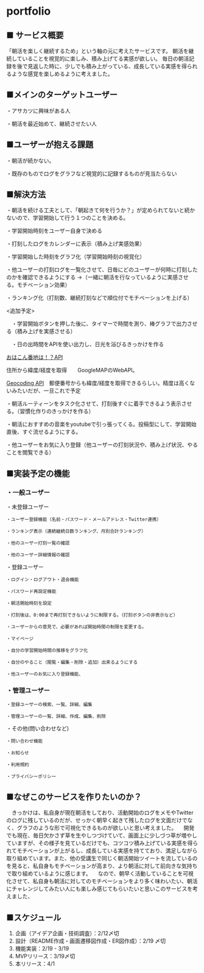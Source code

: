 # portfolio
## ■ サービス概要
「朝活を楽しく継続するため」という軸の元に考えたサービスです。
朝活を継続していることを視覚的に楽しみ、積み上げてる実感が欲しい。
毎日の朝活記録を後で見返した時に、少しでも積み上がっている、成長している実感を得られるような感覚を楽しめるように考えました。

## ■メインのターゲットユーザー
・アサカツに興味がある人

・朝活を最近始めて、継続させたい人

## ■ユーザーが抱える課題
・朝活が続かない。

・既存のものでログをグラフなど視覚的に記録するものが見当たらない

## ■解決方法
・朝活を続ける工夫として、「朝起きて何を行うか？」が定められてないと続かないので、学習開始して行う１つのことを決める。

・学習開始時刻をユーザー自身で決める

・打刻したログをカレンダーに表示（積み上げ実感効果）

・学習開始した時刻をグラフ化（学習開始時刻の視覚化）

・他ユーザーの打刻ログを一覧化させて、日毎にどのユーザーが何時に打刻したのかを確認できるようにする →（一緒に朝活を行なっているように実感させる。モチベーション効果）

・ランキング化（打刻数、継続打刻などで順位付でモチベーションを上げる）

<追加予定>

　・学習開始ボタンを押した後に、タイマーで時間を測り、棒グラフで出力させる（積み上げを実感させる）
 
　・日の出時間をAPIを使い出力し、日光を浴びるきっかけを作る
 
   [おはこん番地は！？API](http://labs.bitmeister.jp/ohakon/index.cgi)

   住所から緯度/経度を取得　　GoogleMAPのWebAPI。
   
   [Geocoding API](https://developers.google.com/maps/documentation/geocoding/start?hl=ja)　郵便番号からも緯度/経度を取得できるらしい。精度は高くないみたいだが、一旦これで予定
   
・朝活ルーティーンをタスク化させて、打刻後すぐに着手できるよう表示させる。（習慣化作りのきっかけを作る）

・朝活におすすめの音楽をyoutubeで引っ張ってくる。投稿型にして、学習開始直後、すぐ流せるようにする。

・他ユーザーをお気に入り登録（他ユーザーの打刻状況や、積み上げ状況、やることを閲覧できる）

## ■実装予定の機能
### ・一般ユーザー
 
 ・未登録ユーザー

    ・ユーザー登録機能（名前・パスワード・メールアドレス・Twitter連携）

    ・ランキング表示（連続継続日数ランキング、月別合計ランキング）

    ・他のユーザー打刻一覧の確認

    ・他のユーザー詳細情報の確認

 ・登録ユーザー

    ・ログイン・ログアウト・退会機能

    ・パスワード再設定機能

    ・朝活開始時刻を設定

    ・打刻後は、0:00まで再打刻できないように制限する。（打刻ボタンの非表示など）

    ・ユーザーからの意見で、必要があれば開始時間の制限を変更する。

    ・マイページ

    ・自分の学習開始時間の推移をグラフ化

    ・自分のやること（閲覧・編集・削除・追加）出来るようにする

    ・他ユーザーのお気に入り登録機能、

 ### ・管理ユーザー

    ・登録ユーザーの検索、一覧、詳細、編集

    ・管理ユーザーの一覧、詳細、作成、編集、削除

 ・その他(問い合わせなど)
 
    ・問い合わせ機能

    ・お知らせ

    ・利用規約

    ・プライバシーポリシー

## ■なぜこのサービスを作りたいのか？
　きっかけは、私自身が現在朝活をしており、活動開始のログをメモやTwitterのログに残しているのだが、せっかく朝早く起きて残したログを文面だけでなく、グラフのような形で可視化できるものが欲しいと思い考えました。
　開発でも現在、毎日欠かさず草を生やしつづけていて、画面上に少しづつ草が増やしていますが、その様子を見ているだけでも、コツコツ積み上げている実感を得られてモチベーションが上がるし、成長している実感を持てており、満足しながら取り組めています。また、他の受講生で同じく朝活開始ツイートを流しているのを見ると、私自身もモチベーションが高まり、より朝活に対して前向きな気持ちで取り組めているように感じます。
　なので、朝早く活動していることを可視化させて、私自身も朝活に対してのモチベーションをより多く味わいたい、朝活にチャレンジしてみたい人にも楽しみ感じてもらいたいと思いこのサービスを考えました、


## ■スケジュール
  1. 企画（アイデア企画・技術調査）：2/12〆切
  2. 設計（README作成・画面遷移図作成・ER図作成）：2/19 〆切
  3. 機能実装：2/19 - 3/19
  4. MVPリリース：3/19〆切
  5. 本リリース：4/1
